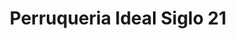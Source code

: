 ---
title: "Perruqueria Ideal Siglo 21"
url: /barcelona/perruqueria-ideal-siglo-21/
shop: Friseur
---